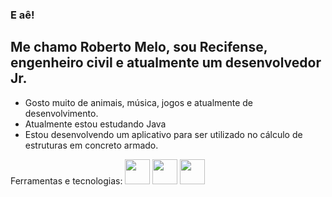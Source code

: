 ### E aê!

## Me chamo Roberto Melo, sou Recifense, engenheiro civil e atualmente um desenvolvedor Jr.

- Gosto muito de animais, música, jogos e atualmente de desenvolvimento. 
- Atualmente estou estudando Java
- Estou desenvolvendo um aplicativo para ser utilizado no cálculo de estruturas em concreto armado.

Ferramentas e tecnologias:
<img src="https://cdn.jsdelivr.net/gh/devicons/devicon/icons/css3/css3-original-wordmark.svg" width="40" height="40"/>
<img src="https://cdn.jsdelivr.net/gh/devicons/devicon/icons/git/git-plain.svg" width="40" height="40"/>
<img src="https://cdn.jsdelivr.net/gh/devicons/devicon/icons/github/github-original.svg" width="40" height="40"/>
          
          
          
          


<!--
**betoxedon/betoxedon** is a ✨ _special_ ✨ repository because its `README.md` (this file) appears on your GitHub profile.

Here are some ideas to get you started:

- 🔭 I’m currently working on ...
- 🌱 I’m currently learning ...
- 👯 I’m looking to collaborate on ...
- 🤔 I’m looking for help with ...
- 💬 Ask me about ...
- 📫 How to reach me: ...
- 😄 Pronouns: ...
- ⚡ Fun fact: ...
-->
